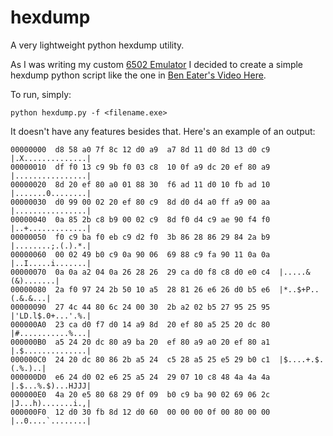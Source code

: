 # hexdump
A very lightweight python hexdump utility.

As I was writing my custom [6502 Emulator](https://github.com/thbop/6502) I decided to create a simple hexdump python script like the one in [Ben Eater's Video Here](https://youtu.be/0q6Ujn_zNH8?si=qB87dFz5KKBUPB_O&t=781).

To run, simply:

`python hexdump.py -f <filename.exe>`

It doesn't have any features besides that. Here's an example of an output:

```
00000000  d8 58 a0 7f 8c 12 d0 a9  a7 8d 11 d0 8d 13 d0 c9  |.X..............|
00000010  df f0 13 c9 9b f0 03 c8  10 0f a9 dc 20 ef 80 a9  |................|
00000020  8d 20 ef 80 a0 01 88 30  f6 ad 11 d0 10 fb ad 10  |.......0........|
00000030  d0 99 00 02 20 ef 80 c9  8d d0 d4 a0 ff a9 00 aa  |................|
00000040  0a 85 2b c8 b9 00 02 c9  8d f0 d4 c9 ae 90 f4 f0  |..+.............|
00000050  f0 c9 ba f0 eb c9 d2 f0  3b 86 28 86 29 84 2a b9  |........;.(.).*.|
00000060  00 02 49 b0 c9 0a 90 06  69 88 c9 fa 90 11 0a 0a  |..I.....i.......|
00000070  0a 0a a2 04 0a 26 28 26  29 ca d0 f8 c8 d0 e0 c4  |.....&(&).......|
00000080  2a f0 97 24 2b 50 10 a5  28 81 26 e6 26 d0 b5 e6  |*..$+P..(.&.&...|
00000090  27 4c 44 80 6c 24 00 30  2b a2 02 b5 27 95 25 95  |'LD.l$.0+...'.%.|
000000A0  23 ca d0 f7 d0 14 a9 8d  20 ef 80 a5 25 20 dc 80  |#...........%...|
000000B0  a5 24 20 dc 80 a9 ba 20  ef 80 a9 a0 20 ef 80 a1  |.$..............|
000000C0  24 20 dc 80 86 2b a5 24  c5 28 a5 25 e5 29 b0 c1  |$....+.$.(.%.)..|
000000D0  e6 24 d0 02 e6 25 a5 24  29 07 10 c8 48 4a 4a 4a  |.$...%.$)...HJJJ|
000000E0  4a 20 e5 80 68 29 0f 09  b0 c9 ba 90 02 69 06 2c  |J...h).......i.,|
000000F0  12 d0 30 fb 8d 12 d0 60  00 00 00 0f 00 80 00 00  |..0....`........|
```

